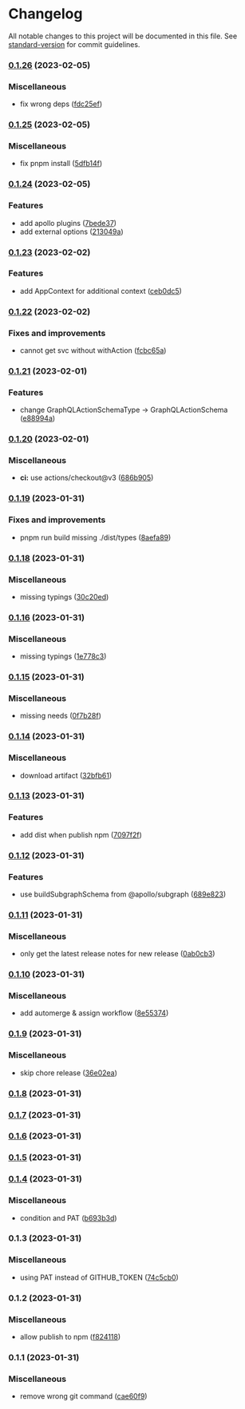 # Changelog

All notable changes to this project will be documented in this file. See [standard-version](https://github.com/conventional-changelog/standard-version) for commit guidelines.

### [0.1.26](https://github.com/ltv/moleculer-apollo-server-mixin/branches/compare/v0.1.26%0Dv0.1.25) (2023-02-05)


### Miscellaneous

* fix wrong deps ([fdc25ef](https://github.com/ltv/moleculer-apollo-server-mixin/commits/fdc25ef4945eb0ee3b03866f9af2edde9a75239d))

### [0.1.25](https://github.com/ltv/moleculer-apollo-server-mixin/branches/compare/v0.1.25%0Dv0.1.24) (2023-02-05)


### Miscellaneous

* fix pnpm install ([5dfb14f](https://github.com/ltv/moleculer-apollo-server-mixin/commits/5dfb14f6018c0001f3eb799eb41292ee96839c28))

### [0.1.24](https://github.com/ltv/moleculer-apollo-server-mixin/branches/compare/v0.1.24%0Dv0.1.23) (2023-02-05)


### Features

* add apollo plugins ([7bede37](https://github.com/ltv/moleculer-apollo-server-mixin/commits/7bede37fd8863b074ba7fbb759fd386fd5a944eb))
* add external options ([213049a](https://github.com/ltv/moleculer-apollo-server-mixin/commits/213049abc7c9f9119c2f8277f36cfeea0c3d4d84))

### [0.1.23](https://github.com/ltv/moleculer-apollo-server-mixin/branches/compare/v0.1.23%0Dv0.1.22) (2023-02-02)


### Features

* add AppContext for additional context ([ceb0dc5](https://github.com/ltv/moleculer-apollo-server-mixin/commits/ceb0dc51bc15dc50f8d1c5f71e1597f0466b73cf))

### [0.1.22](https://github.com/ltv/moleculer-apollo-server-mixin/branches/compare/v0.1.22%0Dv0.1.21) (2023-02-02)


### Fixes and improvements

* cannot get svc without withAction ([fcbc65a](https://github.com/ltv/moleculer-apollo-server-mixin/commits/fcbc65ac9420bad96c71060e480101e4846c3921))

### [0.1.21](https://github.com/ltv/moleculer-apollo-server-mixin/branches/compare/v0.1.21%0Dv0.1.20) (2023-02-01)


### Features

* change GraphQLActionSchemaType -> GraphQLActionSchema ([e88994a](https://github.com/ltv/moleculer-apollo-server-mixin/commits/e88994a9699da2c1f2c8b211a8449337f3ff0fe1))

### [0.1.20](https://github.com/ltv/moleculer-apollo-server-mixin/branches/compare/v0.1.20%0Dv0.1.19) (2023-02-01)


### Miscellaneous

* **ci:** use actions/checkout@v3 ([686b905](https://github.com/ltv/moleculer-apollo-server-mixin/commits/686b905b8950e6d5d7d38ff3760d8743231662f0))

### [0.1.19](https://github.com/ltv/moleculer-apollo-server-mixin/branches/compare/v0.1.19%0Dv0.1.18) (2023-01-31)


### Fixes and improvements

* pnpm run build missing ./dist/types ([8aefa89](https://github.com/ltv/moleculer-apollo-server-mixin/commits/8aefa8965bc772ce1734669e41a5d794ceadfe77))

### [0.1.18](https://github.com/ltv/moleculer-apollo-server-mixin/branches/compare/v0.1.18%0Dv0.1.16) (2023-01-31)


### Miscellaneous

* missing typings ([30c20ed](https://github.com/ltv/moleculer-apollo-server-mixin/commits/30c20edc8d0956bcd0b459a3bad29bd18a07451c))

### [0.1.16](https://github.com/ltv/moleculer-apollo-server-mixin/branches/compare/v0.1.16%0Dv0.1.15) (2023-01-31)


### Miscellaneous

* missing typings ([1e778c3](https://github.com/ltv/moleculer-apollo-server-mixin/commits/1e778c37998d72656e35b695f879d1c25f760210))

### [0.1.15](https://github.com/ltv/moleculer-apollo-server-mixin/branches/compare/v0.1.15%0Dv0.1.14) (2023-01-31)


### Miscellaneous

* missing needs ([0f7b28f](https://github.com/ltv/moleculer-apollo-server-mixin/commits/0f7b28ffbec98545ff8bf5e3a6502ddf66ce2d6d))

### [0.1.14](https://github.com/ltv/moleculer-apollo-server-mixin/branches/compare/v0.1.14%0Dv0.1.13) (2023-01-31)


### Miscellaneous

* download artifact ([32bfb61](https://github.com/ltv/moleculer-apollo-server-mixin/commits/32bfb61f16bca8cc5cc44184e952854de3a3fd71))

### [0.1.13](https://github.com/ltv/moleculer-apollo-server-mixin/branches/compare/v0.1.13%0Dv0.1.12) (2023-01-31)


### Features

* add dist when publish npm ([7097f2f](https://github.com/ltv/moleculer-apollo-server-mixin/commits/7097f2f03d18e081a69e06137403e060cd005320))

### [0.1.12](https://github.com/ltv/moleculer-apollo-server-mixin/branches/compare/v0.1.12%0Dv0.1.11) (2023-01-31)


### Features

* use buildSubgraphSchema from @apollo/subgraph ([689e823](https://github.com/ltv/moleculer-apollo-server-mixin/commits/689e8239ae801205ce7efd289c4e76883ecf6977))

### [0.1.11](https://github.com/ltv/moleculer-apollo-server-mixin/branches/compare/v0.1.11%0Dv0.1.10) (2023-01-31)


### Miscellaneous

* only get the latest release notes for new release ([0ab0cb3](https://github.com/ltv/moleculer-apollo-server-mixin/commits/0ab0cb3ecb78d2de7765c53f1ecf7007b98e0b7e))

### [0.1.10](https://github.com/ltv/moleculer-apollo-server-mixin/branches/compare/v0.1.10%0Dv0.1.9) (2023-01-31)


### Miscellaneous

* add automerge & assign workflow ([8e55374](https://github.com/ltv/moleculer-apollo-server-mixin/commits/8e5537413c5665678cab72c14ef1c4c8ce18f21a))

### [0.1.9](https://github.com/ltv/moleculer-apollo-server-mixin/branches/compare/v0.1.9%0Dv0.1.8) (2023-01-31)


### Miscellaneous

* skip chore release ([36e02ea](https://github.com/ltv/moleculer-apollo-server-mixin/commits/36e02eab90b8b2eaacaca98930cb1c88110c09ae))

### [0.1.8](https://github.com/ltv/moleculer-apollo-server-mixin/branches/compare/v0.1.8%0Dv0.1.7) (2023-01-31)

### [0.1.7](https://github.com/ltv/moleculer-apollo-server-mixin/branches/compare/v0.1.7%0Dv0.1.6) (2023-01-31)

### [0.1.6](https://github.com/ltv/moleculer-apollo-server-mixin/branches/compare/v0.1.6%0Dv0.1.5) (2023-01-31)

### [0.1.5](https://github.com/ltv/moleculer-apollo-server-mixin/branches/compare/v0.1.5%0Dv0.1.4) (2023-01-31)

### [0.1.4](https://github.com/ltv/moleculer-apollo-server-mixin/branches/compare/v0.1.4%0Dv0.1.3) (2023-01-31)


### Miscellaneous

* condition and PAT ([b693b3d](https://github.com/ltv/moleculer-apollo-server-mixin/commits/b693b3da7f97081f4c171ccbce3deba7af5ffebe))

### 0.1.3 (2023-01-31)


### Miscellaneous

* using PAT instead of GITHUB_TOKEN ([74c5cb0](https://github.com/ltv/moleculer-apollo-server-mixin/commits/74c5cb01324d701a0b5a88e0c057e18ce7ecc745))

### 0.1.2 (2023-01-31)


### Miscellaneous

* allow publish to npm ([f824118](https://github.com/ltv/moleculer-apollo-server-mixin/commits/f8241180eae455345aa14922c6a31dbc715c58d0))

### 0.1.1 (2023-01-31)


### Miscellaneous

* remove wrong git command ([cae60f9](https://github.com/ltv/moleculer-apollo-server-mixin/commits/cae60f9d8c154ad6b6a7476965c2806e4a800d46))
